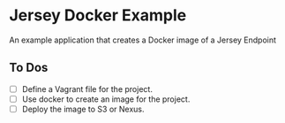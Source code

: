 # Jersey Docker Example

An example application that creates a Docker image of a Jersey Endpoint

## To Dos

- [ ] Define a Vagrant file for the project.
- [ ] Use docker to create an image for the project.
- [ ] Deploy the image to S3 or Nexus.
